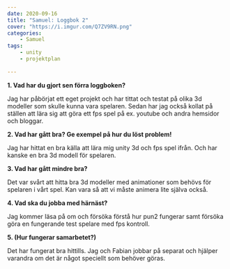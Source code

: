```yaml
---
date: 2020-09-16
title: "Samuel: Loggbok 2"
cover: "https://i.imgur.com/Q7ZV9RN.png"
categories: 
    - Samuel
tags:
    - unity
    - projektplan
    
---
```


 **1. Vad har du gjort sen förra loggboken?**

Jag har påbörjat ett eget projekt och har tittat och testat på olika 3d modeller som skulle kunna vara spelaren. Sedan har jag också kollat på ställen att lära sig att göra ett fps spel på ex. youtube och andra hemsidor och bloggar. 




 **2. Vad har gått bra? Ge exempel på hur du löst problem!**

Jag har hittat en bra källa att lära mig unity 3d och fps spel ifrån. Och har kanske en bra 3d modell för spelaren.




 **3. Vad har gått mindre bra?**

Det var svårt att hitta bra 3d modeller med animationer som behövs för spelaren i vårt spel. Kan vara så att vi måste animera lite själva också.



**4. Vad ska du jobba med härnäst?**

Jag kommer läsa på om och försöka förstå hur pun2 fungerar samt försöka göra en fungerande test spelare med fps kontroll.



**5. (Hur fungerar samarbetet?)**

Det har fungerat bra hittills. Jag och Fabian jobbar på separat och hjälper varandra om det är något speciellt som behöver göras. 

